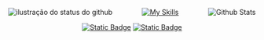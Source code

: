 <p align="center">
<img align='left' src="https://github-readme-stats.vercel.app/api?username=alvwsk&show_icons=true&title_color=FFFFFF&text_color=FFFFFF&icon_color=FFFFFF&bg_color=0D1017&cache_seconds=2300&hide_border=true" alt="ilustração do status do github">
  
<img
        align="right"
        src="https://github-readme-stats.vercel.app/api/top-langs/?username=alvwsk&title_color=FFFFFF&text_color=FFFFFF&icon_color=FFFFFF&bg_color=0D1017&hide_border=true&include_all_commits=true&count_private=true&layout=compact"
        alt="Github Stats"
      />
</p>


<div align="center">
  
[![My Skills](https://skillicons.dev/icons?i=c,cpp,cs,python,dotnet,sqlite,git,vscode,clion,linux)](https://skillicons.dev)
</div>

<div align="center">

[![Static Badge](https://img.shields.io/badge/linkedin-black)](https://www.linkedin.com/in/álvaromendes/)
[![Static Badge](https://img.shields.io/badge/instagram-black)](https://www.instagram.com/alvaroumendes/)
</div>
